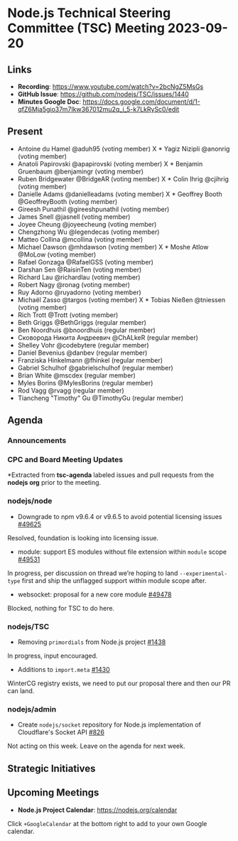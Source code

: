 # Node.js Technical Steering Committee (TSC) Meeting 2023-09-20

## Links

* **Recording**:  https://www.youtube.com/watch?v=2bcNgZ5MsGs
* **GitHub Issue**: https://github.com/nodejs/TSC/issues/1440
* **Minutes Google Doc**: https://docs.google.com/document/d/1-qfZ6Mja5gio37m7Ikw367012mu2q_i_5-k7LkRySc0/edit

## Present

* Antoine du Hamel @aduh95 (voting member)
X * Yagiz Nizipli @anonrig (voting member)
* Anatoli Papirovski @apapirovski (voting member)
X * Benjamin Gruenbaum @benjamingr (voting member)
* Ruben Bridgewater @BridgeAR (voting member)
X * Colin Ihrig @cjihrig (voting member)
* Danielle Adams @danielleadams (voting member)
X * Geoffrey Booth @GeoffreyBooth (voting member)
* Gireesh Punathil @gireeshpunathil (voting member)
* James Snell @jasnell (voting member)
* Joyee Cheung @joyeecheung (voting member)
* Chengzhong Wu @legendecas (voting member)
* Matteo Collina @mcollina (voting member)
* Michael Dawson @mhdawson (voting member)
X * Moshe Atlow @MoLow (voting member)
* Rafael Gonzaga @RafaelGSS (voting member)
* Darshan Sen @RaisinTen (voting member)
* Richard Lau @richardlau (voting member)
* Robert Nagy @ronag (voting member)
* Ruy Adorno @ruyadorno (voting member)
* Michaël Zasso @targos (voting member)
X * Tobias Nießen @tniessen (voting member)
* Rich Trott @Trott (voting member)
* Beth Griggs @BethGriggs (regular member)
* Ben Noordhuis @bnoordhuis (regular member)
* Сковорода Никита Андреевич @ChALkeR (regular member)
* Shelley Vohr @codebytere (regular member)
* Daniel Bevenius @danbev (regular member)
* Franziska Hinkelmann @fhinkel (regular member)
* Gabriel Schulhof @gabrielschulhof (regular member)
* Brian White @mscdex (regular member)
* Myles Borins @MylesBorins (regular member)
* Rod Vagg @rvagg (regular member)
* Tiancheng "Timothy" Gu @TimothyGu (regular member)



## Agenda

### Announcements

### CPC and Board Meeting Updates

*Extracted from **tsc-agenda** labeled issues and pull requests from the **nodejs org** prior to the meeting.

### nodejs/node

* Downgrade to npm v9.6.4 or v9.6.5 to avoid potential licensing issues [#49625](https://github.com/nodejs/node/issues/49625)

Resolved, foundation is looking into licensing issue.

* module: support ES modules without file extension within `module` scope [#49531](https://github.com/nodejs/node/pull/49531)

In progress, per discussion on thread we’re hoping to land `--experimental-type` first and ship the unflagged support within module scope after.

* websocket: proposal for a new core module [#49478](https://github.com/nodejs/node/pull/49478)

Blocked, nothing for TSC to do here.

### nodejs/TSC

* Removing `primordials` from Node.js project [#1438](https://github.com/nodejs/TSC/issues/1438)

In progress, input encouraged.

* Additions to `import.meta` [#1430](https://github.com/nodejs/TSC/issues/1430)

WinterCG registry exists, we need to put our proposal there and then our PR can land.

### nodejs/admin

* Create `nodejs/socket` repository for Node.js implementation of Cloudflare's Socket API [#826](https://github.com/nodejs/admin/issues/826)

Not acting on this week. Leave on the agenda for next week.

## Strategic Initiatives

## Upcoming Meetings

* **Node.js Project Calendar**: <https://nodejs.org/calendar>

Click `+GoogleCalendar` at the bottom right to add to your own Google calendar.

